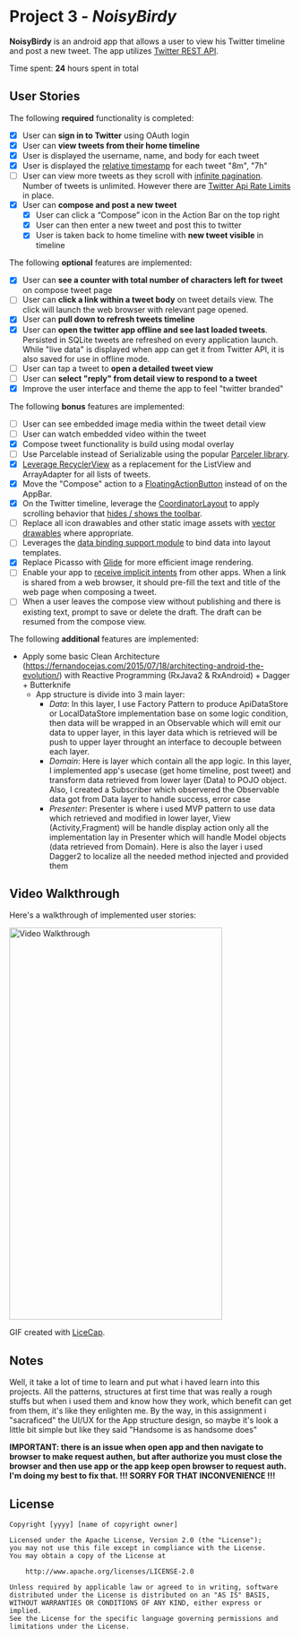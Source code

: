 # Project 3 - *NoisyBirdy*

**NoisyBirdy** is an android app that allows a user to view his Twitter timeline and post a new tweet. The app utilizes [Twitter REST API](https://dev.twitter.com/rest/public).

Time spent: **24** hours spent in total

## User Stories

The following **required** functionality is completed:

* [x]	User can **sign in to Twitter** using OAuth login
* [x]	User can **view tweets from their home timeline**
  * [x] User is displayed the username, name, and body for each tweet
  * [x] User is displayed the [relative timestamp](https://gist.github.com/nesquena/f786232f5ef72f6e10a7) for each tweet "8m", "7h"
  * [ ] User can view more tweets as they scroll with [infinite pagination](http://guides.codepath.com/android/Endless-Scrolling-with-AdapterViews-and-RecyclerView). Number of tweets is unlimited.
    However there are [Twitter Api Rate Limits](https://dev.twitter.com/rest/public/rate-limiting) in place.
* [x] User can **compose and post a new tweet**
  * [x] User can click a “Compose” icon in the Action Bar on the top right
  * [x] User can then enter a new tweet and post this to twitter
  * [x] User is taken back to home timeline with **new tweet visible** in timeline

The following **optional** features are implemented:

* [x] User can **see a counter with total number of characters left for tweet** on compose tweet page
* [ ] User can **click a link within a tweet body** on tweet details view. The click will launch the web browser with relevant page opened.
* [x] User can **pull down to refresh tweets timeline**
* [x] User can **open the twitter app offline and see last loaded tweets**. Persisted in SQLite tweets are refreshed on every application launch. While "live data" is displayed when app can get it from Twitter API, it is also saved for use in offline mode.
* [ ] User can tap a tweet to **open a detailed tweet view**
* [ ] User can **select "reply" from detail view to respond to a tweet**
* [x] Improve the user interface and theme the app to feel "twitter branded"

The following **bonus** features are implemented:

* [ ] User can see embedded image media within the tweet detail view
* [ ] User can watch embedded video within the tweet
* [x] Compose tweet functionality is build using modal overlay
* [ ] Use Parcelable instead of Serializable using the popular [Parceler library](http://guides.codepath.com/android/Using-Parceler).
* [x] [Leverage RecyclerView](http://guides.codepath.com/android/Using-the-RecyclerView) as a replacement for the ListView and ArrayAdapter for all lists of tweets.
* [x] Move the "Compose" action to a [FloatingActionButton](https://github.com/codepath/android_guides/wiki/Floating-Action-Buttons) instead of on the AppBar.
* [x] On the Twitter timeline, leverage the [CoordinatorLayout](http://guides.codepath.com/android/Handling-Scrolls-with-CoordinatorLayout#responding-to-scroll-events) to apply scrolling behavior that [hides / shows the toolbar](http://guides.codepath.com/android/Using-the-App-ToolBar#reacting-to-scroll).
* [ ] Replace all icon drawables and other static image assets with [vector drawables](http://guides.codepath.com/android/Drawables#vector-drawables) where appropriate.
* [ ] Leverages the [data binding support module](http://guides.codepath.com/android/Applying-Data-Binding-for-Views) to bind data into layout templates.
* [x] Replace Picasso with [Glide](http://inthecheesefactory.com/blog/get-to-know-glide-recommended-by-google/en) for more efficient image rendering.
* [ ] Enable your app to [receive implicit intents](http://guides.codepath.com/android/Using-Intents-to-Create-Flows#receiving-implicit-intents) from other apps.  When a link is shared from a web browser, it should pre-fill the text and title of the web page when composing a tweet.
* [ ] When a user leaves the compose view without publishing and there is existing text, prompt to save or delete the draft.  The draft can be resumed from the compose view.

The following **additional** features are implemented:

* Apply some basic Clean Architecture (https://fernandocejas.com/2015/07/18/architecting-android-the-evolution/) 
  with Reactive Programming (RxJava2 & RxAndroid) + Dagger + Butterknife
  - App structure is divide into 3 main layer:
    + *Data*: In this layer, I use Factory Pattern to produce ApiDataStore or LocalDataStore implementation base on some logic condition, 
      then data will be wrapped in an Observable which will emit our data to upper layer, in this layer data which is retrieved will be push to upper layer
      throught an interface to decouple between each layer.
    + *Domain*: Here is layer which contain all the app logic. In this layer, I implemented app's usecase (get home timeline, post tweet) and transform data retrieved
      from lower layer (Data) to POJO object. Also, I created a Subscriber which observered the Observable data got from Data layer to handle success, error case
    + *Presenter*: Presenter is where i used MVP pattern to use data which retrieved and modified in lower layer, View (Activity,Fragment) will be handle display action only
      all the implementation lay in Presenter which will handle Model objects (data retrieved from Domain). Here is also the layer i used Dagger2 to localize all the needed method
      injected and provided them 

## Video Walkthrough

Here's a walkthrough of implemented user stories:

<img src='http://i.imgur.com/ebYoFGR.gif' title='Video Walkthrough' width='380' height='700' alt='Video Walkthrough' />

GIF created with [LiceCap](http://www.cockos.com/licecap/).

## Notes

Well, it take a lot of time to learn and put what i haved learn into this projects. All the patterns, structures at first time
that was really a rough stuffs but when i used them and know how they work, which benefit can get from them, it's like they enlighten me.
By the way, in this assignment i "sacraficed" the UI/UX for the App structure design, so maybe it's look a little bit simple 
but like they said "Handsome is as handsome does"

**IMPORTANT: there is an issue when open app and then navigate to browser to make request authen, but after authorize you must close the browser and then use app or the app keep open browser to request auth. I'm doing my best to fix that. 
!!! SORRY FOR THAT INCONVENIENCE !!!**


## License

    Copyright [yyyy] [name of copyright owner]

    Licensed under the Apache License, Version 2.0 (the "License");
    you may not use this file except in compliance with the License.
    You may obtain a copy of the License at

        http://www.apache.org/licenses/LICENSE-2.0

    Unless required by applicable law or agreed to in writing, software
    distributed under the License is distributed on an "AS IS" BASIS,
    WITHOUT WARRANTIES OR CONDITIONS OF ANY KIND, either express or implied.
    See the License for the specific language governing permissions and
    limitations under the License.
